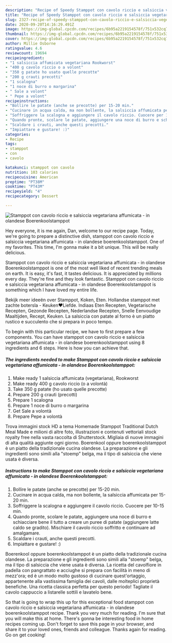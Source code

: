 ```yaml
---
description: "Recipe of Speedy Stamppot con cavolo riccio e salsiccia vegetariana affumicata - in olandese Boerenkoolstamppot"
title: "Recipe of Speedy Stamppot con cavolo riccio e salsiccia vegetariana affumicata - in olandese Boerenkoolstamppot"
slug: 2327-recipe-of-speedy-stamppot-con-cavolo-riccio-e-salsiccia-vegetariana-affumicata-in-olandese-boerenkoolstamppot
date: 2020-09-20T14:16:29.491Z
image: https://img-global.cpcdn.com/recipes/6b95a2219154578f/751x532cq70/stamppot-con-cavolo-riccio-e-salsiccia-vegetariana-affumicata-in-olandese-boerenkoolstamppot-recipe-main-photo.jpg
thumbnail: https://img-global.cpcdn.com/recipes/6b95a2219154578f/751x532cq70/stamppot-con-cavolo-riccio-e-salsiccia-vegetariana-affumicata-in-olandese-boerenkoolstamppot-recipe-main-photo.jpg
cover: https://img-global.cpcdn.com/recipes/6b95a2219154578f/751x532cq70/stamppot-con-cavolo-riccio-e-salsiccia-vegetariana-affumicata-in-olandese-boerenkoolstamppot-recipe-main-photo.jpg
author: Millie Osborne
ratingvalue: 4.6
reviewcount: 19694
recipeingredient:
- "1 salsiccia affumicata vegetariana Rookworst"
- "400 g cavolo riccio o a volont"
- "350 g patate ho usato quelle precotte"
- "200 g crauti precotti"
- "1 scalogna"
- "1 noce di burro o margarina"
- " Sale a volont"
- " Pepe a volont"
recipeinstructions:
- "Bollire le patate (anche se precotte) per 15-20 min."
- "Cucinare in acqua calda, ma non bollente, la salsiccia affumicata per 15-20 min."
- "Soffriggere la scalogna e aggiungere il cavolo riccio. Cuocere per 10-15 min."
- "Quando pronte, scolare le patate, aggiungere una noce di burro e schiacciare bene il tutto a creare un puree di patate (aggiungere latte caldo se gradito). Mischiare il cavolo riccio soffritto e continuare ad amalgamare."
- "Scaldare i crauti, anche questi precotti."
- "Impiattare e gustare! :)"
categories:
- Recipe
tags:
- stamppot
- con
- cavolo

katakunci: stamppot con cavolo 
nutrition: 103 calories
recipecuisine: American
preptime: "PT38M"
cooktime: "PT43M"
recipeyield: "4"
recipecategory: Dessert

---
```



![Stamppot con cavolo riccio e salsiccia vegetariana affumicata - in olandese Boerenkoolstamppot](https://img-global.cpcdn.com/recipes/6b95a2219154578f/751x532cq70/stamppot-con-cavolo-riccio-e-salsiccia-vegetariana-affumicata-in-olandese-boerenkoolstamppot-recipe-main-photo.jpg)

Hey everyone, it is me again, Dan, welcome to our recipe page. Today, we're going to prepare a distinctive dish, stamppot con cavolo riccio e salsiccia vegetariana affumicata - in olandese boerenkoolstamppot. One of my favorites. This time, I'm gonna make it a bit unique. This will be really delicious.

Stamppot con cavolo riccio e salsiccia vegetariana affumicata - in olandese Boerenkoolstamppot is one of the most well liked of recent trending meals on earth. It is easy, it's fast, it tastes delicious. It is appreciated by millions every day. They're fine and they look fantastic. Stamppot con cavolo riccio e salsiccia vegetariana affumicata - in olandese Boerenkoolstamppot is something which I have loved my entire life.

Bekijk meer ideeën over Stamppot, Koken, Eten. Hollandse stamppot met zachte botersla - Keuken♥Liefde. Indiaas Eten Recepten, Vegetarische Recepten, Gezonde Recepten, Nederlandse Recepten, Snelle Eenvoudige Maaltijden, Recept, Keuken. La salsiccia con patate al forno è un piatto rustico e succulento che si prepara in poco tempo.


To begin with this particular recipe, we have to first prepare a few components. You can have stamppot con cavolo riccio e salsiccia vegetariana affumicata - in olandese boerenkoolstamppot using 8 ingredients and 6 steps. Here is how you can achieve that.

<!--inarticleads1-->

##### The ingredients needed to make Stamppot con cavolo riccio e salsiccia vegetariana affumicata - in olandese Boerenkoolstamppot:

1. Make ready 1 salsiccia affumicata (vegetariana), Rookworst
1. Make ready 400 g cavolo riccio (o a volontà)
1. Take 350 g patate (ho usato quelle precotte)
1. Prepare 200 g crauti (precotti)
1. Prepare 1 scalogna
1. Prepare 1 noce di burro o margarina
1. Get  Sale a volontà
1. Prepare  Pepe a volontà


Trova immagini stock HD a tema Homemade Stamppot Traditional Dutch Meal Made e milioni di altre foto, illustrazioni e contenuti vettoriali stock royalty free nella vasta raccolta di Shutterstock. Migliaia di nuove immagini di alta qualità aggiunte ogni giorno. Boerenkool oppure boerenkoolstamppot è un piatto della tradizionale cucina olandese. La preparazione e gli ingredienti sono simili alla &#34;stoemp&#34; belga, ma il tipo di salsiccia che viene usata è diversa. 

<!--inarticleads2-->

##### Instructions to make Stamppot con cavolo riccio e salsiccia vegetariana affumicata - in olandese Boerenkoolstamppot:

1. Bollire le patate (anche se precotte) per 15-20 min.
1. Cucinare in acqua calda, ma non bollente, la salsiccia affumicata per 15-20 min.
1. Soffriggere la scalogna e aggiungere il cavolo riccio. Cuocere per 10-15 min.
1. Quando pronte, scolare le patate, aggiungere una noce di burro e schiacciare bene il tutto a creare un puree di patate (aggiungere latte caldo se gradito). Mischiare il cavolo riccio soffritto e continuare ad amalgamare.
1. Scaldare i crauti, anche questi precotti.
1. Impiattare e gustare! :)


Boerenkool oppure boerenkoolstamppot è un piatto della tradizionale cucina olandese. La preparazione e gli ingredienti sono simili alla &#34;stoemp&#34; belga, ma il tipo di salsiccia che viene usata è diversa. La ricetta del cavolfiore in padella con pangrattato e acciughe si prepara con facilità in meno di mezz&#39;ora; ed è un modo molto gustoso di cucinare quest&#39;ortaggio, appartenente alla vastissima famiglia dei cavoli, dalle molteplici proprietà benefiche. Una ricetta classica perfetta per questo periodo! Tagliate il cavolo cappuccio a listarelle sottili e lavatelo bene. 

So that is going to wrap this up for this exceptional food stamppot con cavolo riccio e salsiccia vegetariana affumicata - in olandese boerenkoolstamppot recipe. Thank you very much for reading. I'm sure that you will make this at home. There's gonna be interesting food in home recipes coming up. Don't forget to save this page in your browser, and share it to your loved ones, friends and colleague. Thanks again for reading. Go on get cooking!
